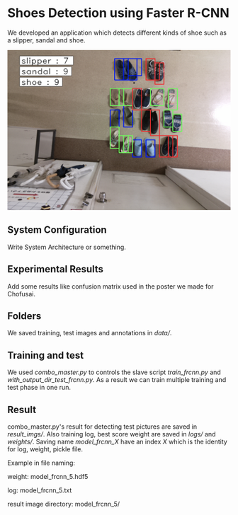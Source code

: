 # Shoes Detection using Faster R-CNN

We developed an application which detects different kinds of shoe such as a slipper, sandal and shoe.

![shoe detection example](readme_files/shoe_detector_example.png)

## System Configuration

Write System Architecture or something.

## Experimental Results

Add some results like confusion matrix used in the poster we made for Chofusai.

## Folders
We saved training, test images and annotations in *data/*.

## Training and test
We used *combo_master.py* to controls the slave script *train_frcnn.py* and *with_output_dir_test_frcnn.py*. As a result we can train multiple training and test phase in one run.
## Result
combo_master.py's result for detecting test pictures are saved in *result_imgs/*. Also training log, best score weight are saved in *logs/* and *weights/*. Saving name *model_frcnn_X* have an index *X* which is the identity for log, weight, pickle file.

Example in file naming:

weight: model_frcnn_5.hdf5  

log: model_frcnn_5.txt

result image directory: model_frcnn_5/
